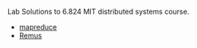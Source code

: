 Lab Solutions to 6.824 MIT distributed systems course.
- [mapreduce](./mapreduce/)
- [Remus](./remus/)